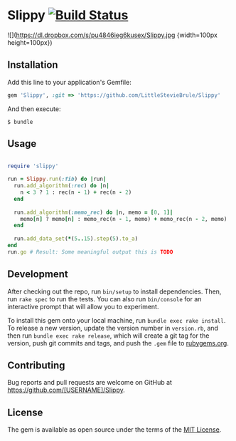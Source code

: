 # Slippy [![Build Status](https://travis-ci.org/LittleStevieBrule/Slippy.svg?branch=master)](https://travis-ci.org/LittleStevieBrule/Slippy)

![](https://dl.dropbox.com/s/pu4846ieg6kusex/Slippy.jpg {width=100px height=100px})

## Installation

Add this line to your application's Gemfile:

```ruby
gem 'Slippy', :git => 'https://github.com/LittleStevieBrule/Slippy'
```

And then execute:

    $ bundle

## Usage

```ruby

require 'slippy'

run = Slippy.run(:fib) do |run|
  run.add_algorithm(:rec) do |n|
    n < 3 ? 1 : rec(n - 1) + rec(n - 2)
  end
    
  run.add_algorithm(:memo_rec) do |n, memo = [0, 1]|
    memo[n] ? memo[n] : memo_rec(n - 1, memo) + memo_rec(n - 2, memo)
  end
    
  run.add_data_set(*(5..15).step(5).to_a)
end
run.go # Result: Some meaningful output this is TODO
```

## Development

After checking out the repo, run `bin/setup` to install dependencies. Then, run `rake spec` to run the tests. You can also run `bin/console` for an interactive prompt that will allow you to experiment.

To install this gem onto your local machine, run `bundle exec rake install`. To release a new version, update the version number in `version.rb`, and then run `bundle exec rake release`, which will create a git tag for the version, push git commits and tags, and push the `.gem` file to [rubygems.org](https://rubygems.org).

## Contributing

Bug reports and pull requests are welcome on GitHub at https://github.com/[USERNAME]/Slippy.


## License

The gem is available as open source under the terms of the [MIT License](http://opensource.org/licenses/MIT).

